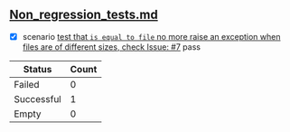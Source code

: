 ## [Non_regression_tests.md](../../non_reg_tests/Non_regression_tests.md)  
  - [X] scenario [test that `is equal to file` no more raise an exception when files are of different sizes, check Issue: #7](../../non_reg_tests/Non_regression_tests.md) pass  

| Status     | Count |
|------------|-------|
| Failed     | 0     |
| Successful | 1     |
| Empty      | 0     |
